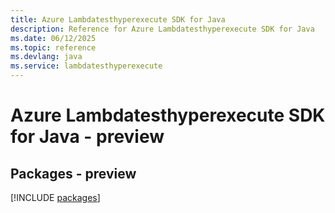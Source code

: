```yaml
---
title: Azure Lambdatesthyperexecute SDK for Java
description: Reference for Azure Lambdatesthyperexecute SDK for Java
ms.date: 06/12/2025
ms.topic: reference
ms.devlang: java
ms.service: lambdatesthyperexecute
---
```

# Azure Lambdatesthyperexecute SDK for Java - preview
## Packages - preview
[!INCLUDE [packages](lambdatesthyperexecute-index.md)]